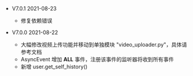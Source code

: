 + V7.0.1  2021-08-23
  + 修复依赖错误

+ V7.0.0  2021-08-22
  + 大幅修改视频上传功能并移动到单独模块 "video_uploader.py"，具体请参考文档
  + AsyncEvent 增加 __ALL__ 事件，注册该事件的监听器将收到所有事件
  + 新增 user.get_self_history()
